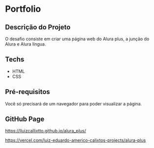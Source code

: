 # Portfolio

## Descrição do Projeto

<p>
 O desafio consiste em criar uma página web do Alura plus, a junção do Alura e Alura língua.
</p>

## Techs

* HTML
* CSS

## Pré-requisitos

 Você só precisará de um navegador para poder visualizar a página.

## GitHub Page

 https://lluizcallixtto.github.io/alura_plus/ 

 https://vercel.com/luiz-eduardo-americo-calixtos-projects/alura-plus 
